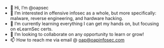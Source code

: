 - 👋 Hi, I’m @oapsec
- 👀 I’m interested in offensive infosec as a whole, but more specifically: malware, reverse engineering, and hardware hacking.
- 🌱 I’m currently learning everything I can get my hands on, but focusing on eLearnSec certs. 
- 💞️ I’m looking to collaborate on any opportunity to learn or grow!
- 📫 How to reach me via email @ oap@oapinfosec.com 
